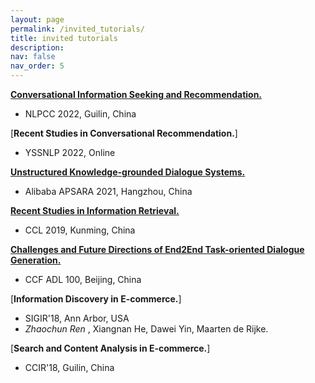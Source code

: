 ```yaml
---
layout: page
permalink: /invited_tutorials/
title: invited tutorials
description: 
nav: false
nav_order: 5
---
```


[**Conversational Information Seeking and Recommendation.**](http://tcci.ccf.org.cn/conference/2022/tutorials.php)
- NLPCC 2022, Guilin, China

[**Recent Studies in Conversational Recommendation.**]
- YSSNLP 2022, Online

[**Unstructured Knowledge-grounded Dialogue Systems.**](https://yunqi.aliyun.com/2021/speakers?spm=5176.23756404.J_6574826770.4.3cbb7c2185pb62)
- Alibaba APSARA 2021, Hangzhou, China

[**Recent Studies in Information Retrieval.**](http://www.cips-cl.org/static/CCL2019/frontier.html)
- CCL 2019, Kunming, China

[**Challenges and Future Directions of End2End Task-oriented Dialogue Generation.**](https://www.ccf.org.cn/c/2019-06-19/666534.shtml)
- CCF ADL 100, Beijing, China

[**Information Discovery in E-commerce.**]
- SIGIR'18, Ann Arbor, USA
- <em> Zhaochun Ren </em>, Xiangnan He, Dawei Yin, Maarten de Rijke. 

[**Search and Content Analysis in E-commerce.**]
- CCIR'18, Guilin, China